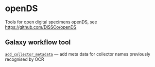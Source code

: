# openDS
Tools for open digital specimens openDS, see https://github.com/DiSSCo/openDS

## Galaxy workflow tool

[`add_collector_metadata`](./add_collector_metadata) — add meta data for collector names previously recognised by OCR
